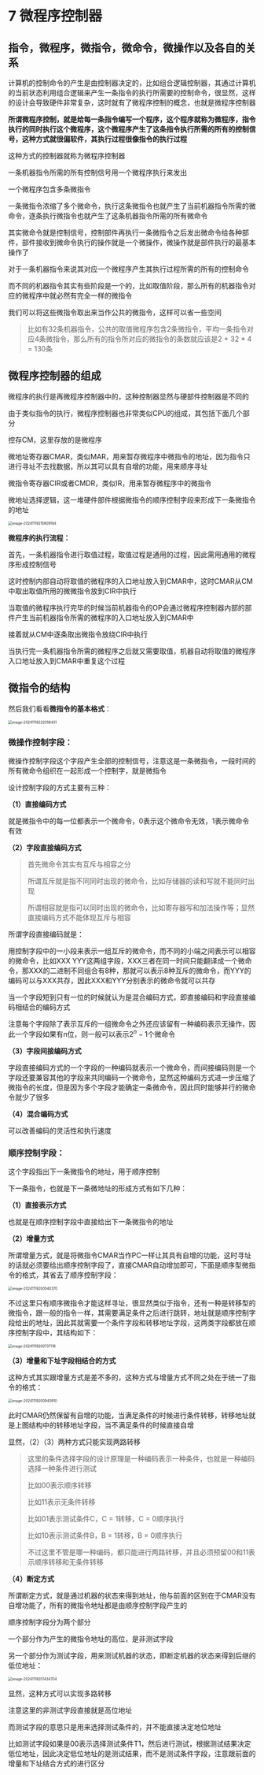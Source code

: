 # 7 微程序控制器

## 指令，微程序，微指令，微命令，微操作以及各自的关系

计算机的控制命令的产生是由控制器决定的，比如组合逻辑控制器，其通过计算机的当前状态利用组合逻辑来产生一条指令的执行所需要的控制命令，很显然，这样的设计会导致硬件非常复杂，这时就有了微程序控制的概念，也就是微程序控制器

**所谓微程序控制，就是给每一条指令编写一个程序，这个程序就称为微程序，指令执行的同时执行这个微程序，这个微程序产生了这条指令执行所需的所有的控制信号，这种方式就很偏软件，其执行过程很像指令的执行过程**

这种方式的控制器就称为微程序控制器

一条机器指令所需的所有控制信号用一个微程序执行来发出

一个微程序包含多条微指令

一条微指令浓缩了多个微命令，执行这条微指令也就产生了当前机器指令所需的微命令，逐条执行微指令也就产生了这条机器指令所需的所有微命令

其实微命令就是控制信号，控制部件再执行一条微指令之后发出微命令给各种部件，部件接收到微命令执行的操作就是一个微操作，微操作就是部件执行的最基本操作了

对于一条机器指令来说其对应一个微程序产生其执行过程所需的所有的控制命令

而不同的机器指令其实有些阶段是一个的，比如取值阶段，那么所有的机器指令对应的微程序中就必然有完全一样的微指令

我们可以将这些微指令取出来当作公共的微指令，这样可以省一些空间

> 比如有32条机器指令，公共的取值微程序包含2条微指令，平均一条指令对应4条微指令，那么所有的指令所对应的微指令的条数就应该是2 + 32 * 4 = 130条

## 微程序控制器的组成

微程序的执行是再微程序控制器中的，这种控制器显然与硬部件控制器是不同的

由于类似指令的执行，微程序控制器也非常类似CPU的组成，其包括下面几个部分

控存CM，这里存放的是微程序

微地址寄存器CMAR，类似MAR，用来暂存微程序中微指令的地址，因为指令只进行寻址不去找数据，所以其可以具有自增的功能，用来顺序寻址

微指令寄存器CIR或者CMDR，类似IR，用来暂存微程序中的微指令

微地址选择逻辑，这一堆硬件部件根据微指令的顺序控制字段来形成下一条微指令的地址

<img src="https://typora-1310242472.cos.ap-nanjing.myqcloud.com/typora_img/image-20241119210809184.png" alt="image-20241119210809184" style="zoom:50%;" />

**微程序的执行流程：**

首先，一条机器指令进行取值过程，取值过程是通用的过程，因此需用通用的微程序形成控制信号

这时控制内部自动将取值的微程序的入口地址放入到CMAR中，这时CMAR从CM中取出取值所用的微微指令放到CIR中执行

当取值的微程序执行完毕的时候当前机器指令的OP会通过微程序控制器内部的部件产生当前机器指令所需的微程序的入口地址放入到CMAR中

接着就从CM中逐条取出微指令放绕CIR中执行

当执行完一条机器指令所需的微程序之后就又需要取值，机器自动将取值的微程序入口地址放入到CMAR中重复这个过程

## 微指令的结构

然后我们看看**微指令的基本格式**：

<img src="https://typora-1310242472.cos.ap-nanjing.myqcloud.com/typora_img/image-20241118222058431.png" alt="image-20241118222058431" style="zoom:50%;" />

### **微操作控制字段：**

微操作控制字段这个字段产生全部的控制信号，注意这是一条微指令，一段时间的所有微命令组织在一起形成一个控制字，就是微指令

设计控制字段的方式主要有三种：

**（1）直接编码方式**

就是微指令中的每一位都表示一个微命令，0表示这个微命令无效，1表示微命令有效

**（2）字段直接编码方式**

> 首先微命令其实有互斥与相容之分
>
> 所谓互斥就是指不同同时出现的微命令，比如存储器的读和写就不能同时出现
>
> 所谓相容就是指可以同时出现的微命令，比如寄存器写和加法操作等；显然直接编码方式不能体现互斥与相容

所谓字段直接编码就是：

用控制字段中的一小段来表示一组互斥的微命令，而不同的小端之间表示可以相容的微命令，比如XXX YYY这两组字段，XXX三者在同一时间只能翻译成一个微命令，那XXX的二进制不同组合有8种，那就可以表示8种互斥的微命令，而YYY的编码可以与XXX共存，因此XXX和YYY分别表示的微命令就可以共存

当一个字段短到只有一位的时候就认为是混合编码方式，即直接编码和字段直接编码相结合的编码方式

注意每个字段除了表示互斥的一组微命令之外还应该留有一种编码表示无操作，因此一个字段如果有n位，则一般可以表示$2^n - 1$个微命令

**（3）字段间接编码方式**

字段直接编码方式的一个字段的一种编码就表示一个微命令，而间接编码则是一个字段还要兼容其他的字段来共同编码一个微命令，显然这种编码方式进一步压缩了微指令的长度，但是因为多个字段才能确定一条微命令，因此同时能够并行的微命令就少了很多

**（4）混合编码方式**

可以改善编码的灵活性和执行速度
### **顺序控制字段：**

这个字段指出下一条微指令的地址，用于顺序控制

下一条指令，也就是下一条微地址的形成方式有如下几种：

**（1）直接表示方式**

也就是在顺序控制字段中直接给出下一条微指令的地址

**（2）增量方式**

所谓增量方式，就是将微指令CMAR当作PC一样让其具有自增的功能，这时寻址的话就必须要给出顺序控制字段了，直接CMAR自动增加即可，下面是顺序型微指令的格式，其省去了顺序控制字段：

<img src="https://typora-1310242472.cos.ap-nanjing.myqcloud.com/typora_img/image-20241119200540370.png" alt="image-20241119200540370" style="zoom:50%;" />

不过这里只有顺序微指令才能这样寻址，很显然类似于指令，还有一种是转移型的微指令，跟一般的指令一样，其需要满足条件之后进行跳转，地址就是顺序控制字段给出的地址，因此其就需要一个条件字段和转移地址字段，这两类字段都放在顺序控制字段中，其结构如下：

<img src="https://typora-1310242472.cos.ap-nanjing.myqcloud.com/typora_img/image-20241119200737118.png" alt="image-20241119200737118" style="zoom:50%;" />



**（3）增量和下址字段相结合的方式**

这种方式其实跟增量方式是差不多的，这种方式与增量方式不同之处在于统一了指令的格式：

<img src="https://typora-1310242472.cos.ap-nanjing.myqcloud.com/typora_img/image-20241119200940910.png" alt="image-20241119200940910" style="zoom:50%;" />

此时CMAR仍然保留有自增的功能，当满足条件的时候进行条件转移，转移地址就是上图结构中的转移地址字段，当不满足条件的时候直接自增

显然，（2）（3）两种方式只能实现两路转移

> 这里的条件选择字段的设计原理是一种编码表示一种条件，也就是一种编码选择一种条件进行测试
>
> 比如00表示顺序转移
>
> 比如11表示无条件转移
>
> 比如01表示测试条件C，C = 1转移，C = 0顺序执行
>
> 比如10表示测试条件B，B = 1转移，B = 0顺序执行
>
> 不过这里不管是哪一种编码，都只能进行两路转移，并且必须预留00和11表示顺序转移和无条件转移

**（4）断定方式**

所谓断定方式，就是通过机器的状态来得到地址，他与前面的区别在于CMAR没有自增功能了，所有的微指令地址都是由顺序控制字段产生的

顺序控制字段分为两个部分

一个部分作为产生的微指令地址的高位，是非测试字段

另一个部分作为测试字段，用来测试机器的状态，即断定机器的状态来得到后继的低位地址：

<img src="https://typora-1310242472.cos.ap-nanjing.myqcloud.com/typora_img/image-20241119201434704.png" alt="image-20241119201434704" style="zoom: 50%;" />

显然，这种方式可以实现多路转移

注意这里的非测试字段直接就是高位地址

而测试字段的意思只是用来选择测试条件的，并不能直接决定地位地址

比如测试字段如果是00表示选择测试条件T1，然后进行测试，根据测试结果决定低位地址，因此决定低位地址的是测试结果，而不是测试条件字段，注意跟前面的增量和下址结合方式的进行区分

